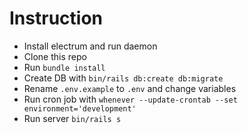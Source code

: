 # Instruction

* Install electrum and run daemon
* Clone this repo
* Run `bundle install`
* Create DB with `bin/rails db:create db:migrate`
* Rename `.env.example` to `.env` and change variables
* Run cron job with `whenever --update-crontab --set environment='development'`
* Run server `bin/rails s`
